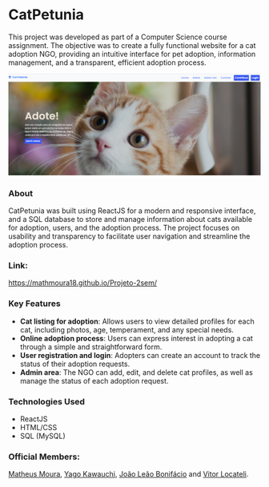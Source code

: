 # CatPetunia
This project was developed as part of a Computer Science course assignment. The objective was to create a fully functional website for a cat adoption NGO, providing an intuitive interface for pet adoption, information management, and a transparent, efficient adoption process.

<img src="./client/public/RMimg.png">

### About
CatPetunia was built using ReactJS for a modern and responsive interface, and a SQL database to store and manage information about cats available for adoption, users, and the adoption process. The project focuses on usability and transparency to facilitate user navigation and streamline the adoption process.

### Link: 
  <a href="https://mathmoura18.github.io/Projeto-2sem/" target="_blank">https://mathmoura18.github.io/Projeto-2sem/</a>

### Key Features
- **Cat listing for adoption**: Allows users to view detailed profiles for each cat, including photos, age, temperament, and any special needs.
- **Online adoption process**: Users can express interest in adopting a cat through a simple and straightforward form.
- **User registration and login**: Adopters can create an account to track the status of their adoption requests.
- **Admin area**: The NGO can add, edit, and delete cat profiles, as well as manage the status of each adoption request.

### Technologies Used
- ReactJS
- HTML/CSS
- SQL (MySQL)

### Official Members: 
  <a href="https://github.com/MathMoura18" target="_blank">Matheus Moura</a>, <a href="https://github.com/yfk7" target="_blank">Yago Kawauchi</a>, <a href="https://github.com/JoaoVitorLB" target="_blank">João Leão Bonifácio</a> and <a href="https://github.com/vitorlocateli" target="_blank">Vitor Locateli</a>.


